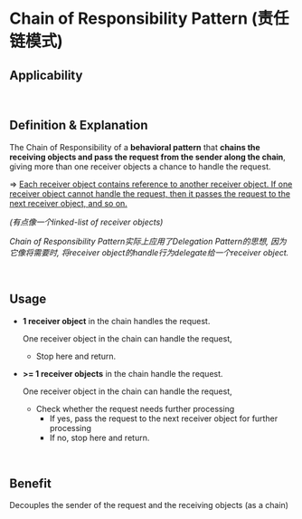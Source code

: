 # Chain of Responsibility Pattern (责任链模式)

## Applicability



<br>

## Definition & Explanation

The Chain of Responsibility of a **behavioral pattern** that **chains the receiving objects and pass the request from the sender along the chain**, giving more than one receiver objects a chance to handle the request.

=> <u>Each receiver object contains reference to another receiver object. If one receiver object cannot handle the request, then it passes the request to the next receiver object, and so on.</u>

*(有点像一个linked-list of receiver objects)*



*Chain of Responsibility Pattern实际上应用了Delegation Pattern的思想, 因为它像将需要时, 将receiver object的handle行为delegate给一个receiver object.*

<br>

## Usage

* **1 receiver object** in the chain handles the request.

  One receiver object in the chain can handle the request,

  * Stop here and return.

* **>= 1 receiver objects** in the chain handle the request.

  One receiver object in the chain can handle the request,

  * Check whether the request needs further processing
    * If yes, pass the request to the next receiver object for further processing
    * If no, stop here and return.

<br>

## Benefit

Decouples the sender of the request and the receiving objects (as a chain)